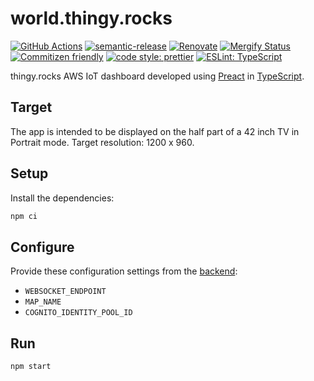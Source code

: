# world.thingy.rocks

[![GitHub Actions](https://github.com/NordicPlayground/thingy-rocks-dashboard-aws-js/actions/workflows/build-and-publish.yaml/badge.svg)](https://github.com/NordicPlayground/thingy-rocks-dashboard-aws-js/actions/workflows/build-and-publish.yaml)
[![semantic-release](https://img.shields.io/badge/%20%20%F0%9F%93%A6%F0%9F%9A%80-semantic--release-e10079.svg)](https://github.com/semantic-release/semantic-release)
[![Renovate](https://img.shields.io/badge/renovate-enabled-brightgreen.svg)](https://renovatebot.com)
[![Mergify Status](https://img.shields.io/endpoint.svg?url=https://gh.mergify.io/badges/NordicPlayground/thingy-rocks-dashboard-aws-js)](https://mergify.io)
[![Commitizen friendly](https://img.shields.io/badge/commitizen-friendly-brightgreen.svg)](http://commitizen.github.io/cz-cli/)
[![code style: prettier](https://img.shields.io/badge/code_style-prettier-ff69b4.svg)](https://github.com/prettier/prettier/)
[![ESLint: TypeScript](https://img.shields.io/badge/ESLint-TypeScript-blue.svg)](https://github.com/typescript-eslint/typescript-eslint)

thingy.rocks AWS IoT dashboard developed using [Preact](https://preactjs.com/)
in [TypeScript](https://www.typescriptlang.org/).

## Target

The app is intended to be displayed on the half part of a 42 inch TV in Portrait mode. Target resolution: 1200 x 960.

## Setup

Install the dependencies:

```bash
npm ci
```

## Configure

Provide these configuration settings from the
[backend](https://github.com/NordicPlayground/thingy-rocks-cloud-aws-js):

- `WEBSOCKET_ENDPOINT`
- `MAP_NAME`
- `COGNITO_IDENTITY_POOL_ID`

## Run

```bash
npm start
```
